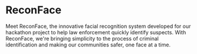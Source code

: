# ReconFace

Meet ReconFace, the innovative facial recognition system developed for our hackathon project to help law enforcement quickly identify suspects. With ReconFace, we're bringing simplicity to the process of criminal identification and making our communities safer, one face at a time.
